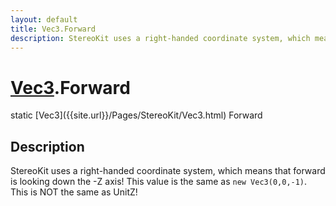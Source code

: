 ```yaml
---
layout: default
title: Vec3.Forward
description: StereoKit uses a right-handed coordinate system, which means that forward is looking down the -Z axis! This value is the same as new Vec3(0,0,-1). This is NOT the same as UnitZ!
---
```

# [Vec3]({{site.url}}/Pages/StereoKit/Vec3.html).Forward

<div class='signature' markdown='1'>
static [Vec3]({{site.url}}/Pages/StereoKit/Vec3.html) Forward
</div>

## Description
StereoKit uses a right-handed coordinate system, which
means that forward is looking down the -Z axis! This value is the
same as `new Vec3(0,0,-1)`. This is NOT the same as UnitZ!

